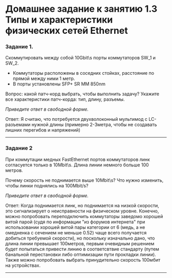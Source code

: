 # Домашнее задание к занятию 1.3 Типы и характеристики физических сетей Ethernet



### Задание 1. 

Cкоммутировать между собой 10Gbit\s порты коммутаторов SW_1 и SW_2.

- Коммутаторы расположены в соседних стойках, расстояние по прямой между ними 1 метр.
- В порты установлены SFP+ SR  MM 850nm

Вопрос: какой патч-корд выбрать, чтобы выполнить задачу?
Укажите все характеристики патч-корда: тип, длину, разъемы.

*Приведите ответ в свободной форме.*

Ответ:
Я считаю, что потребуется двухволоконный мультимод с LC-разъемами нужной длины (примерно 2-3метра, чтобы не создавать лишних перегибов и напряжений)


---

### Задание 2

При коммутации медных FastEthernet портов коммутаторов линк согласуется только в 10Mbit\s. Длина линии немного больше 100 метров. 

Почему скорость не поднимается выше 10Mbit\s? Что нужно изменить, чтобы линки поднялись на 100Mbit/s? 

*Приведите ответ в свободной форме.*

Ответ:
Когда поднимается линк, но поднимается на низкой скорости, это сигнализирует о неисправности на физическом уровне. Конечно, можно попробовать переподключить коммутаторы заведомо хорошей витой парой (судя по информации "из форумов интернета" при использовании хорошей витой пары категории от 6 (медь, а не омедненка с сечением не меньше 0.52) чаще всего получается добиться требуемой скорости), но поскольку изначально дано, что длина линии превышает 100метров, первым очевидным решением будет попытаться привести линию в соответсвтвие стандарту (путем банальной перестановки либо оптимизации пути прокладки линии).  Также можно попробовать выбрать принудительно скорость 100мбит на устройствах.

---


